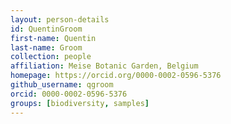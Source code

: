 ```yaml
---
layout: person-details
id: QuentinGroom
first-name: Quentin
last-name: Groom
collection: people
affiliation: Meise Botanic Garden, Belgium
homepage: https://orcid.org/0000-0002-0596-5376
github_username: qgroom
orcid: 0000-0002-0596-5376
groups: [biodiversity, samples]
---
```



